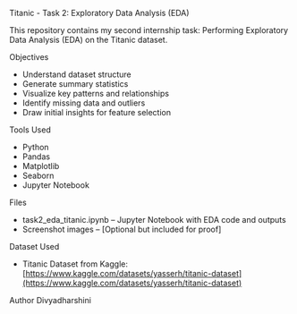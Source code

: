Titanic - Task 2: Exploratory Data Analysis (EDA)

This repository contains my second internship task: 
Performing Exploratory Data Analysis (EDA) on the Titanic dataset.

Objectives

- Understand dataset structure
- Generate summary statistics
- Visualize key patterns and relationships
- Identify missing data and outliers
- Draw initial insights for feature selection

Tools Used

- Python
- Pandas
- Matplotlib
- Seaborn
- Jupyter Notebook

Files

- task2_eda_titanic.ipynb – Jupyter Notebook with EDA code and outputs
- Screenshot images – [Optional but included for proof]

Dataset Used

- Titanic Dataset from Kaggle: [https://www.kaggle.com/datasets/yasserh/titanic-dataset](https://www.kaggle.com/datasets/yasserh/titanic-dataset)

Author
Divyadharshini
